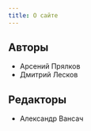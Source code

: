 ```yaml
---
title: О сайте
---
```


## Авторы
 * Арсений Прялков
 * Дмитрий Лесков

## Редакторы

* Александр Вансач
